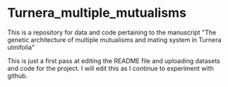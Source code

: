 # Turnera_multiple_mutualisms
This is a repository for data and code pertaining to the manuscript "The genetic architecture of multiple mutualisms and mating system in Turnera ulmifolia"

This is just a first pass at editing the README file and uploading datasets and code for the project. I will edit this as I continue to experiment with github.
